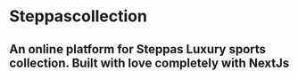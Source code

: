 # Steppascollection

## An online platform for Steppas Luxury sports collection. Built with love completely with NextJs
